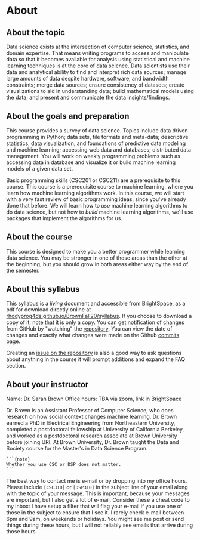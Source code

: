 # About

## About the topic 

Data science exists at the intersection of computer science, statistics, and domain expertise. That means writing programs to access and manipulate data so that it becomes
available for analysis using statistical and machine learning techniques is at the core of
data science. Data scientists use their data and analytical ability to find and interpret rich
data sources; manage large amounts of data despite hardware, software, and bandwidth
constraints; merge data sources; ensure consistency of datasets; create visualizations to
aid in understanding data; build mathematical models using the data; and present and
communicate the data insights/findings.

## About the goals and preparation
This course provides a survey of data science. Topics include data driven programming
in Python; data sets, file formats and meta-data; descriptive statistics, data visualization,
and foundations of predictive data modeling and machine learning; accessing web data
and databases; distributed data management. You will work on weekly
programming problems such as accessing data in database and visualize it or build
machine learning models of a given data set.


Basic programming skills (CSC201 or CSC211) are a prerequisite to this course. This course is a prerequisite course to machine learning, where you learn how machine learning algorithms work. In this course, we will start with a very fast review of basic programming ideas, since you've already done that before. We will learn how to *use* machine learning algorithms to do data science, but not how to *build* machine learning algorithms, we'll use packages that implement the algorithms for us.

## About the course 

This course is designed to make you a better programmer while learning data science.  You may be stronger in one of those areas than the other at the beginning, but you should grow in both areas either way by the end of the semester.  



<!-- 
## About this semester
This semester is a lot of new things for all of us. This course will be completely online all semester, so we will get to use a single instructional format all semester, including when all campus activities move remote after Thanksgiving. I recognize that those last two weeks of the semester may change your obligations with siblings, parents, work, etc. In light of that, we will cover all of the most important topics and you will have the opportunity to achieve all of the course learning outcomes before Thanksgiving. The material in the last two weeks of the semester will be more advanced, likely interesting and definitely useful material, but if your ability to participate in class is less at that time, it will not hurt your grade.
if after that break the change in circumstance allows you to focus less on coursework that will not hurt your grade. -->


## About this syllabus

This syllabus is a *living*  document and accessible from BrightSpace, as a pdf for download directly online at [rhodyprog4ds.github.io/BrownFall20/syllabus](https://rhodyprog4ds.github.io/BrownFall20/syllabus/). If you choose to download a copy of it, note that it is only a copy. You can get notification of changes from GitHub by "watching" the [repository](https://github.com/rhodyprog4ds/BrownFall20). You can view the date of changes and exactly what changes were made on the Github [commits](https://github.com/rhodyprog4ds/BrownFall20/commits/main) page.

Creating an [issue on the repository](https://github.com/rhodyprog4ds/BrownFall20/issues) is also a good way to ask questions about anything in the course it will prompt additions and expand the FAQ section.


## About your instructor

Name: Dr. Sarah Brown
Office hours:  TBA via zoom, link in BrightSpace


Dr. Brown is an Assistant Professor of Computer Science, who does research on how social context changes machine learning. Dr. Brown earned a PhD in Electrical Engineering from Northeastern University, completed a postdoctoral fellowship at University of California Berkeley, and worked as a postdoctoral research associate at Brown University before joining URI. At Brown University, Dr. Brown taught the Data and Society course for the Master's in Data Science Program.

````{margin}
```{note}
Whether you use CSC or DSP does not matter.  
```
````

The best way to contact me is e-mail or by dropping into my office hours. Please include `[CSC310]` or `[DSP310]` in the subject line of your email along with the topic of your message. This is important, because your messages are important, but I also get a lot of e-mail. Consider these a cheat code to my inbox: I have setup a filter that will flag your e-mail if you use one of those in the subject to ensure that I see it. I rarely check e-mail between 6pm and 9am, on weekends or holidays. You might see me post or send things during these hours, but I will not reliably see emails that arrive during those hours.  


<!-- ### About online interactions -->
